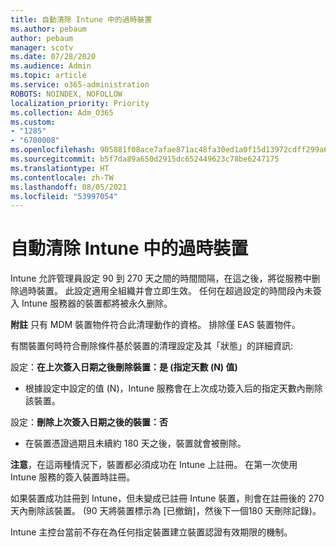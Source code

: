 ```yaml
---
title: 自動清除 Intune 中的過時裝置
ms.author: pebaum
author: pebaum
manager: scotv
ms.date: 07/28/2020
ms.audience: Admin
ms.topic: article
ms.service: o365-administration
ROBOTS: NOINDEX, NOFOLLOW
localization_priority: Priority
ms.collection: Adm_O365
ms.custom:
- "1285"
- "6700008"
ms.openlocfilehash: 905881f08ace7afae871ac48fa30ed1a0f15d13972cdff299a6694ca2eafc9cc
ms.sourcegitcommit: b5f7da89a650d2915dc652449623c78be6247175
ms.translationtype: HT
ms.contentlocale: zh-TW
ms.lasthandoff: 08/05/2021
ms.locfileid: "53997054"
---
```

# <a name="automatic-cleanup-of-stale-devices-in-intune"></a>自動清除 Intune 中的過時裝置

Intune 允許管理員設定 90 到 270 天之間的時間間隔，在這之後，將從服務中删除過時裝置。 此設定適用全組織并會立即生效。 任何在超過設定的時間段內未簽入 Intune 服務器的裝置都將被永久删除。

**附註** 只有 MDM 裝置物件符合此清理動作的資格。 排除僅 EAS 裝置物件。

有關裝置何時符合刪除條件基於裝置的清理設定及其「狀態」的詳細資訊:

設定：**在上次簽入日期之後刪除裝置：是 (指定天數 (N) 值)**

- 根據設定中設定的值 (N)，Intune 服務會在上次成功簽入后的指定天數內刪除該裝置。

設定：**刪除上次簽入日期之後的裝置：否**

- 在裝置憑證過期且未續約 180 天之後，裝置就會被刪除。

**注意**，在這兩種情況下，裝置都必須成功在 Intune 上註冊。 在第一次使用 Intune 服務的簽入裝置時註冊。

如果裝置成功註冊到 Intune，但未變成已註冊 Intune 裝置，則會在註冊後的 270 天內刪除該裝置。 (90 天將裝置標示為 [已撤銷]，然後下一個180 天刪除記錄)。

Intune 主控台當前不存在為任何指定裝置建立裝置認證有效期限的機制。 